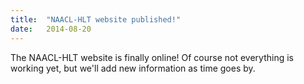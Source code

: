```yaml
---
title:  "NAACL-HLT website published!"
date:   2014-08-20
---
```


The NAACL-HLT website is finally online!
Of course not everything is working yet, but we'll add new information as time goes by.
